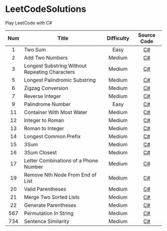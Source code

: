 # LeetCodeSolutions
Play LeetCode with C#

| Num 	|                     <div align = center>Title                     	| Difficulty 	| Source Code 	|
|:---:	|:----------------------------------------------	|:----------:	|:-----------:	|
|  1  	| Two Sum                                        	| Easy       	|[C#](https://github.com/liuhy000/LeetCodeSolutions/blob/main/TwoSum.cs)|
|  2  	| Add Two Numbers                                	| Medium     	|[C#](https://github.com/liuhy000/LeetCodeSolutions/blob/main/AddTwoNumbers.cs)|
|  3  	| Longest Substring Without Repeating Characters 	| Medium     	|[C#](https://github.com/liuhy000/LeetCodeSolutions/blob/main/LengthOfLongestSubstring.cs)|
|  5  	| Longest Palindromic Substring 	| Medium     	|[C#](https://github.com/liuhy000/LeetCodeSolutions/blob/main/LongestPalindrome.cs)|
|  6  	| Zigzag Conversion 	| Medium     	|[C#](https://github.com/liuhy000/LeetCodeSolutions/blob/main/ZigzagConversion.cs)|
|  7    | Reverse Integer | Medium | [C#](https://github.com/liuhy000/LeetCodeSolutions/blob/main/Reverse.cs) |
|  9    | Palindrome Number | Easy | [C#](https://github.com/liuhy000/LeetCodeSolutions/blob/main/PalindromeNumber.cs) |
|  11   | Container With Most Water | Medium | [C#](https://github.com/liuhy000/LeetCodeSolutions/blob/main/ContainerWithMostWater.cs) |
|  12   | Integer to Roman | Medium | [C#](https://github.com/liuhy000/LeetCodeSolutions/blob/main/IntegerToRoman.cs) |
|  13   | Roman to Integer | Medium | [C#](https://github.com/liuhy000/LeetCodeSolutions/blob/main/RomanToInteger.cs) |
|  14   | Longest Common Prefix | Medium | [C#](https://github.com/liuhy000/LeetCodeSolutions/blob/main/LongestCommonPrefix.cs) |
|  15   | 3Sum | Medium | [C#](https://github.com/liuhy000/LeetCodeSolutions/blob/main/3Sum.cs) |
|  16   | 3Sum Closest | Medium | [C#](https://github.com/liuhy000/LeetCodeSolutions/blob/main/3SumClosest.cs) |
|  17   | Letter Combinations of a Phone Number | Medium | [C#](https://github.com/liuhy000/LeetCodeSolutions/blob/main/LetterCombinationsOfAPhoneNumber.cs) |
|  19   | Remove Nth Node From End of List | Medium | [C#](https://github.com/liuhy000/LeetCodeSolutions/blob/main/RemoveNthNodeFromEndOfList.cs) |
|  20   | Valid Parentheses | Medium | [C#](https://github.com/liuhy000/LeetCodeSolutions/blob/main/ValidParentheses.cs) |
|  21   | Merge Two Sorted Lists | Medium | [C#](https://github.com/liuhy000/LeetCodeSolutions/blob/main/MergeTwoSortedLists.cs) |
|  22   | Generate Parentheses | Medium | [C#](https://github.com/liuhy000/LeetCodeSolutions/blob/main/GenerateParentheses.cs) |
|  567  | Permutation In String | Medium | [C#](https://github.com/liuhy000/LeetCodeSolutions/blob/main/PermutationInString.cs) |
|  734  | Sentence Similarity | Medium | [C#](https://github.com/liuhy000/LeetCodeSolutions/blob/main/SentenceSimilarity.cs) |
